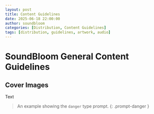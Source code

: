```yaml
---
layout: post
title: Content Guidelines
date: 2025-06-18 22:00:00
author: soundbloom
categories: [Distribution, Content Guidelines]
tags: [distribution, guidelines, artwork, audio]
---
```

# SoundBloom General Content Guidelines
## Cover Images
Text

> An example showing the <code>danger</code> type prompt.
{: .prompt-danger }
